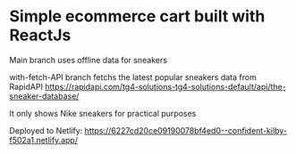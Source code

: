 # Simple ecommerce cart built with ReactJs

Main branch uses offline data for sneakers

with-fetch-API branch fetchs the latest popular sneakers data from RapidAPI
https://rapidapi.com/tg4-solutions-tg4-solutions-default/api/the-sneaker-database/

It only shows Nike sneakers for practical purposes

Deployed to Netlify: https://6227cd20ce09190078bf4ed0--confident-kilby-f502a1.netlify.app/
